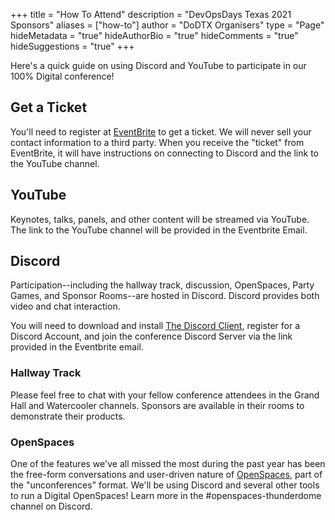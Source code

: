 +++
title = "How To Attend"
description = "DevOpsDays Texas 2021 Sponsors"
aliases = ["how-to"]
author = "DoDTX Organisers"
type = "Page"
hideMetadata = "true"
hideAuthorBio = "true"
hideComments = "true"
hideSuggestions = "true"
+++

Here's a quick guide on using Discord and YouTube to participate in our 100% Digital conference! 

## Get a Ticket

You'll need to register at [EventBrite](https://www.eventbrite.com/e/devopsdays-texas-tickets-132588572991) to get a ticket. We will never sell your contact information to a third party. When you receive the "ticket" from EventBrite, it will have instructions on connecting to Discord and the link to the YouTube channel. 

## YouTube

Keynotes, talks, panels, and other content will be streamed via YouTube. The link to the YouTube channel will be provided in the Eventbrite Email. 

## Discord

Participation--including the hallway track, discussion, OpenSpaces, Party Games, and Sponsor Rooms--are hosted in Discord. Discord provides both video and chat interaction.

You will need to download and install [The Discord Client](https://discord.com/), register for a Discord Account, and join the conference Discord Server via the link provided in the Eventbrite email. 

### Hallway Track

Please feel free to chat with your fellow conference attendees in the Grand Hall and Watercooler channels. Sponsors are available in their rooms to demonstrate their products. 

### OpenSpaces

One of the features we've all missed the most during the past year has been the free-form conversations and user-driven nature of [OpenSpaces](https://www.agilealliance.org/glossary/open-space), part of the "unconferences" format. We'll be using Discord and several other tools to run a Digital OpenSpaces! Learn more in the #openspaces-thunderdome channel on Discord. 